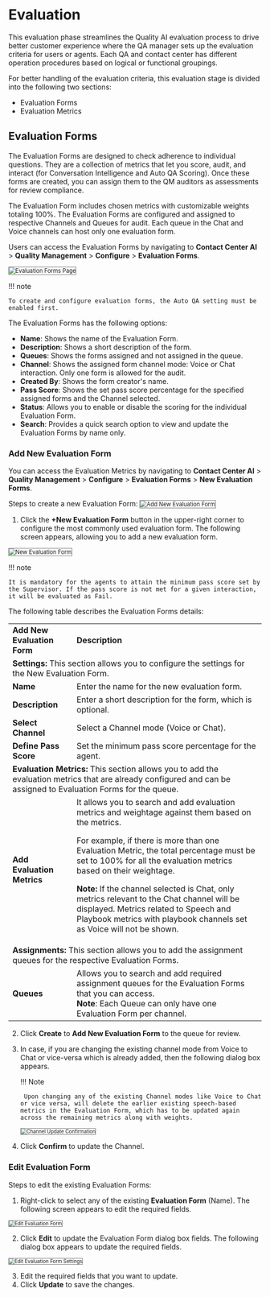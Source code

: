 # Evaluation

This evaluation phase streamlines the Quality AI evaluation process to drive better customer experience where the QA manager sets up the evaluation criteria for users or agents. Each QA and contact center has different operation procedures based on logical or functional groupings.

For better handling of the evaluation criteria, this evaluation stage is divided into the following two sections:

* Evaluation Forms
* Evaluation Metrics

## Evaluation Forms

The Evaluation Forms are designed to check adherence to individual questions. They are a collection of metrics that let you score, audit, and interact (for Conversation Intelligence and Auto QA Scoring). Once these forms are created, you can assign them to the QM auditors as assessments for review compliance.

The Evaluation Form includes chosen metrics with customizable weights totaling 100%. The Evaluation Forms are configured and assigned to respective Channels and Queues for audit. Each queue in the Chat and Voice channels can host only one evaluation form.

Users can access the Evaluation Forms by navigating to **Contact Center AI** > **Quality Management** > **Configure** > **Evaluation Forms**.  

<img src="../images/add-new-evaluation-forms.png" alt="Evaluation Forms Page" title="Evaluation Forms Page" style="border: 1px solid gray; zoom:80%;">


!!! note     
        
    To create and configure evaluation forms, the Auto QA setting must be enabled first.

The Evaluation Forms has the following options:

* **Name**: Shows the name of the Evaluation Form.
* **Description**: Shows a short description of the form.
* **Queues**: Shows the forms assigned and not assigned in the queue.
* **Channel**: Shows the assigned form channel mode: Voice or Chat interaction. Only one form is allowed for the audit. 
* **Created By**: Shows the form creator's name.
* **Pass Score**: Shows the set pass score percentage for the specified assigned forms and the Channel selected.
* **Status**: Allows you to enable or disable the scoring for the individual Evaluation Form.  
* **Search**: Provides a quick search option to view and update the Evaluation Forms by name only.

### Add New Evaluation Form

You can access the Evaluation Metrics by navigating to **Contact Center AI** > **Quality Management** > **Configure** > **Evaluation Forms** > **New Evaluation Forms**.  

Steps to create a new Evaluation Form:
<img src="../images/add-new-evaluation-form.png" alt="Add New Evaluation Form" title="Add New Evaluation Form" style="border: 1px solid gray; zoom:80%;">

1. Click the **+New Evaluation Form** button in the upper-right corner to configure the most commonly used evaluation form. The following screen appears, allowing you to add a new evaluation form.    
<img src="../images/add-new-evaluation-forms-settings.png" alt="New Evaluation Form" title="New Evaluation Form" style="border: 1px solid gray; zoom:80%;">   

!!! note     
        
    It is mandatory for the agents to attain the minimum pass score set by the Supervisor. If the pass score is not met for a given interaction, it will be evaluated as Fail.

The following table describes the Evaluation Forms details:

<table>
  <tr>
   <td><strong>Add New Evaluation Form</strong>
   </td>
   <td><strong>Description</strong>
   </td>
  </tr>
  <tr>
   <td colspan="2" ><strong>Settings: </strong>This section allows you to<strong> </strong>configure the settings for the New Evaluation Form.
   </td>
  </tr>
  <tr>
   <td><strong>Name</strong>
   </td>
   <td>Enter the name<strong> </strong>for the new evaluation form.
   </td>
  </tr>
  <tr>
   <td><strong>Description</strong>
   </td>
   <td>Enter a short description for the form, which is optional.
   </td>
  </tr>
  <tr>
   <td><strong>Select Channel</strong>
   </td>
   <td>Select a Channel mode (Voice or Chat).
   </td>
  </tr>
  <tr>
   <td><strong>Define Pass Score</strong>
   </td>
   <td>Set the minimum pass score percentage for the agent.
   </td>
  </tr>
  <tr>
   <td colspan="2" ><strong>Evaluation Metrics: </strong>This section allows you to add the evaluation metrics that are already configured and can be assigned to Evaluation Forms for the queue.
   </td>
  </tr>
  <tr>
   <td><strong>Add Evaluation Metrics</strong>  
   </td>
   <td>It allows you to search and add evaluation metrics and weightage against them based on the metrics.  

For example, if there is more than one Evaluation Metric, the total percentage must be set to 100% for all the evaluation metrics based on their weightage.
<br>

<strong>Note:</strong> If the channel selected is Chat, only metrics relevant to the Chat channel will be displayed. Metrics related to Speech and Playbook metrics with playbook channels set as Voice will not be shown.
   </td>
  </tr>
  <tr>
   <td colspan="2" ><strong>Assignments: </strong>This section allows you to add the assignment queues for the respective Evaluation Forms.
   </td>
  </tr>
  <tr>
   <td><strong>Queues</strong>
   </td>
   <td>Allows you to search and add required assignment queues for the Evaluation Forms that you can access.
   <br>
<strong>Note</strong>: Each Queue can only have one Evaluation Form per channel.
   </td>
  </tr>
</table>

2. Click **Create** to **Add New Evaluation Form** to the queue for review.
3. In case, if you are changing the existing channel mode from Voice to Chat or vice-versa which is already added, then the following dialog box appears.  

    !!! Note

        Upon changing any of the existing Channel modes like Voice to Chat or vice versa, will delete the earlier existing speech-based metrics in the Evaluation Form, which has to be updated again across the remaining metrics along with weights.  

      <img src="../images/channel-update.png" alt="Channel Update Confirmation" title="Channel Update Confirmation" style="border: 1px solid gray; zoom:70%;">

4. Click **Confirm** to update the Channel.

### Edit Evaluation Form

Steps to edit the existing Evaluation Forms:

1. Right-click to select any of the existing **Evaluation Form** (Name). The following screen appears to edit the required fields.  
<img src="../images/edit-evaluation-form.png" alt="Edit Evaluation Form" title="Edit Evaluation Form" style="border: 1px solid gray; zoom:70%;">

2. Click **Edit** to update the Evaluation Form dialog box fields. The following dialog box appears to update the required fields.  
<img src="../images/edit-evaluation-form_settings.png" alt="Edit Evaluation Form Settings" title="Edit Evaluation Form Settings" style="border: 1px solid gray; zoom:70%;">

3. Edit the required fields that you want to update.
4. Click **Update** to save the changes.